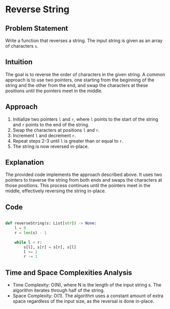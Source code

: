 # Reverse String

## Problem Statement
Write a function that reverses a string. The input string is given as an array of characters `s`.

## Intuition
The goal is to reverse the order of characters in the given string. A common approach is to use two pointers, one starting from the beginning of the string and the other from the end, and swap the characters at these positions until the pointers meet in the middle.

## Approach
1. Initialize two pointers `l` and `r`, where `l` points to the start of the string and `r` points to the end of the string.
2. Swap the characters at positions `l` and `r`.
3. Increment `l` and decrement `r`.
4. Repeat steps 2-3 until `l` is greater than or equal to `r`.
5. The string is now reversed in-place.

## Explanation
The provided code implements the approach described above. It uses two pointers to traverse the string from both ends and swaps the characters at those positions. This process continues until the pointers meet in the middle, effectively reversing the string in-place.

## Code

```python

def reverseString(s: List[str]) -> None:
    l = 0
    r = len(s) - 1
    
    while l < r:
        s[l], s[r] = s[r], s[l]
        l += 1
        r -= 1

```

## Time and Space Complexities Analysis
- Time Complexity: O(N), where N is the length of the input string s. The algorithm iterates through half of the string.
- Space Complexity: O(1). The algorithm uses a constant amount of extra space regardless of the input size, as the reversal is done in-place.
